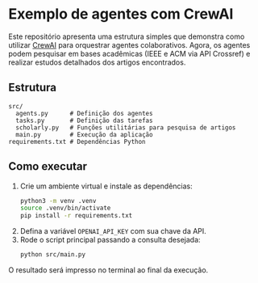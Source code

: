 # Exemplo de agentes com CrewAI

Este repositório apresenta uma estrutura simples que demonstra como utilizar
[CrewAI](https://github.com/crewAIInc/crewAI) para orquestrar agentes colaborativos. Agora, os agentes podem pesquisar em bases acadêmicas (IEEE e ACM via API Crossref) e realizar estudos detalhados dos artigos encontrados.

## Estrutura
``` 
src/
  agents.py      # Definição dos agentes
  tasks.py       # Definição das tarefas
  scholarly.py   # Funções utilitárias para pesquisa de artigos
  main.py        # Execução da aplicação
requirements.txt # Dependências Python
```

## Como executar

1. Crie um ambiente virtual e instale as dependências:
   ```bash
   python3 -m venv .venv
   source .venv/bin/activate
   pip install -r requirements.txt
   ```
2. Defina a variável `OPENAI_API_KEY` com sua chave da API.
3. Rode o script principal passando a consulta desejada:
   ```bash
   python src/main.py
   ```

O resultado será impresso no terminal ao final da execução.
